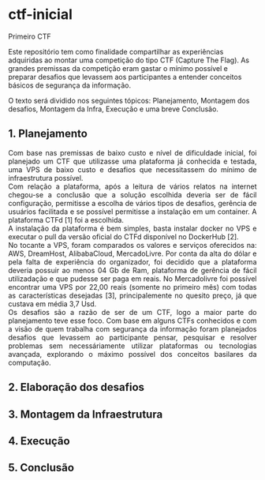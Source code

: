 # ctf-inicial
Primeiro CTF


Este repositório tem como finalidade compartilhar as experiências adquiridas ao montar uma competição do tipo CTF (Capture The Flag). As grandes premissas da competição eram gastar o mínimo possível e preparar desafios que levassem aos participantes a entender conceitos básicos de segurança da informação.

O texto será dividido nos seguintes tópicos: Planejamento, Montagem dos desafios, Montagem da Infra, Execução e uma breve Conclusão.

## 1. Planejamento
<p align="justify">
  Com base nas premissas de baixo custo e nível de dificuldade inicial, foi planejado um CTF que utilizasse uma plataforma já conhecida e testada, uma VPS de baixo custo e desafios que necessitassem do mínimo de infraestrutura possível.</br>
  Com relação a plataforma, após a leitura de vários relatos na internet chegou-se a conclusão que a solução escolhida deveria ser de fácil configuração, permitisse a escolha de vários tipos de desafios, gerência de usuários facilitada e se possível permitisse a instalação em um container. A plataforma CTFd [1] foi a escolhida.</br>
  A instalação da plataforma é bem simples, basta instalar docker no VPS e executar o pull da versão oficial do CTFd disponível no DockerHub [2].</br>
  No tocante a VPS, foram comparados os valores e serviços oferecidos na: AWS, DreamHost, AlibabaCloud, MercadoLivre.  Por conta da alta do dólar e pela falta de experiência do organizador, foi decidido que a plataforma deveria possuir ao menos 04 Gb de Ram, plataforma de gerência de fácil utilizadação e que pudesse ser paga em reais. No Mercadolivre foi possível encontrar uma VPS por 22,00 reais (somente no primeiro mês) com todas as características desejadas [3], principalemente no quesito preço, já que custava em média 3,7 Usd.</br>
  Os desafios são a razão de ser de um CTF, logo a maior parte do planejamento teve esse foco. Com base em alguns CTFs conhecidos e com a visão de quem trabalha com segurança da informação foram planejados desafios que levassem ao participante pensar, pesquisar e resolver problemas sem necessáriamente utilizar plataformas ou tecnologias avançada, explorando o máximo possível dos conceitos basilares da computação.</br>
</p>

## 2. Elaboração dos desafios

## 3. Montagem da Infraestrutura

## 4. Execução

## 5. Conclusão


[1]:https://github.com/CTFd/CTFd
[2]:https://hub.docker.com/r/ctfd/ctfd
[3]:https://produto.mercadolivre.com.br/MLB-1073036594-servidor-vps-xeon-34ghz-4gb-ram-200gb-hdd-linux-_JM#position=1&type=item&tracking_id=9ce22eb8-45a6-43bb-85a3-6f2e5335f51c
